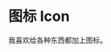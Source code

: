 <script setup>
import { ref } from 'vue'

</script>


# 图标 Icon
我喜欢给各种东西都加上图标。


<q-icon name="qii"/>
